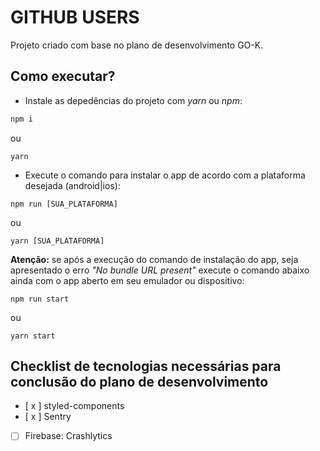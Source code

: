 # GITHUB USERS

Projeto criado com base no plano de desenvolvimento GO-K.

## Como executar?

- Instale as depedências do projeto com _yarn_ ou _npm_:

```bash
npm i
```
ou
```
yarn
```

- Execute o comando para instalar o app de acordo com a plataforma desejada (android|ios):

```
npm run [SUA_PLATAFORMA]
```
ou
```
yarn [SUA_PLATAFORMA]
```

**Atenção:** se após a execução do comando de instalação do app, seja apresentado o erro _"No bundle URL present"_ execute o comando abaixo ainda com o app aberto em seu emulador ou dispositivo:
```
npm run start
```
ou
```
yarn start
```

## Checklist de tecnologias necessárias para conclusão do plano de desenvolvimento
- [ x ] styled-components
- [ x ] Sentry
- [ ] Firebase: Crashlytics

